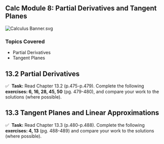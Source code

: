 Calc Module 8: Partial Derivatives and Tangent Planes
-----------------------------------------------------

![Calculus Banner.svg](https://wustl-catalog.instructure.com/courses/254/files/25266/download)

### Topics Covered

*   Partial Derivatives
*   Tangent Planes

13.2 Partial Derivatives
------------------------

✅  **Task:** Read Chapter 13.2 (p.475-p.479). Complete the following **exercises: 6, 16, 28, 45, 50** (pg. 479-480), and compare your work to the solutions (where possible).

13.3 Tangent Planes and Linear Approximations
---------------------------------------------

✅  **Task:** Read Chapter 13.3 (p.480-p.488). Complete the following **exercises: 4, 13** (pg. 488-489) and compare your work to the solutions (where possible).